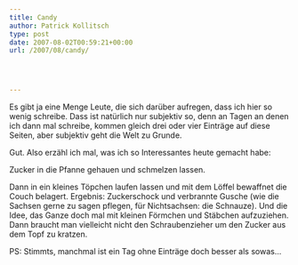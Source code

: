 ```yaml
---
title: Candy
author: Patrick Kollitsch
type: post
date: 2007-08-02T00:59:21+00:00
url: /2007/08/candy/




---
```

Es gibt ja eine Menge Leute, die sich darüber aufregen, dass ich hier so wenig schreibe. Dass ist natürlich nur subjektiv so, denn an Tagen an denen ich dann mal schreibe, kommen gleich drei oder vier Einträge auf diese Seiten, aber subjektiv geht die Welt zu Grunde.

Gut. Also erzähl ich mal, was ich so Interessantes heute gemacht habe:

Zucker in die Pfanne gehauen und schmelzen lassen. 

Dann in ein kleines Töpchen laufen lassen und mit dem Löffel bewaffnet die Couch belagert. Ergebnis: Zuckerschock und verbrannte Gusche (wie die Sachsen gerne zu sagen pflegen, für Nichtsachsen: die Schnauze). Und die Idee, das Ganze doch mal mit kleinen Förmchen und Stäbchen aufzuziehen. Dann braucht man vielleicht nicht den Schraubenzieher um den Zucker aus dem Topf zu kratzen. 

PS: Stimmts, manchmal ist ein Tag ohne Einträge doch besser als sowas...